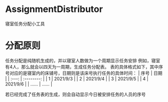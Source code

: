 # AssignmentDistributor
寝室任务分配小工具

# 分配原则
任务分配是纯随机生成的，并以寝室人数做为一个周期显示任务安排
例如，寝室有4人，那么就会以四天为一周期，生成任务分配表。
表的具体格式如下，其中序号对应的是寝室内的床铺号，日期则是该床号执行任务的具体时间：
| 序号 | 日期     |
| :---: | :--------: |
| 1    | 2021/9/3 |
| 2    | 2021/9/4 |
| 3    | 2021/9/5 |
| 4    | 2021/9/6 |
| ……   | ……       |

若已经完成了任务表的生成，则会自动显示今日被安排任务的人员的序号
